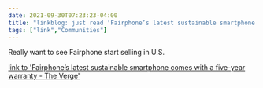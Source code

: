 ```yaml
---
date: 2021-09-30T07:23:23-04:00
title: "linkblog: just read 'Fairphone’s latest sustainable smartphone comes with a five-year warranty - The Verge'"
tags: ["link","Communities"]
---
```

Really want to see Fairphone start selling in U.S.
 
[link to 'Fairphone’s latest sustainable smartphone comes with a five-year warranty - The Verge'](https://www.theverge.com/2021/9/30/22700014/fairphone-4-release-date-news-features-warranty-price-sustainable)
